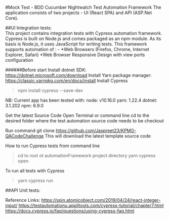 #Mock Test - BDD Cucumber Nightwatch Test Automation Framework
 The application consists of two projects - UI (React SPA) and API (ASP.Net Core).
 
 ##UI Integration tests:  
 This project contains integration tests with Cypress automation framework.
 Cypress is built on Node.js and comes packaged as an npm module. As its basis is Node.js, it uses JavaScript for writing tests. 
 This framework supports automation of : - *Web Browsers (Firefox, Chrome, Internet Explorer, Safari)
 *Web Browser Responsive Design with view ports configuration
 
 ######Before start
 Install dotnet SDK: https://dotnet.microsoft.com/download
 Install Yarn package manager: https://classic.yarnpkg.com/en/docs/install
 Install Cypress
 > npm install cypress --save-dev
 
 NB: Current app has been tested with:
 node: v10.16.0
 yarn: 1.22.4
 dotnet: 3.1.202
 npm: 6.9.0
 
 Get the latest Source Code
 Open Terminal or command line cd to the desired folder where the test automation source code needs to be checkout
 
 Run command git clone https://github.com/Jaspreet23/KPMG-QACodeChallenge
 This will download the latest template source code
 
 How to run Cypress tests from command line
 > cd to root ot automationFramework project directory
 > yarn cypress open
 
 To run all tests with Cypress
 > yarn cypress run
 
 ##API Unit tests:  
  

 
 Reference Links:
 https://spin.atomicobject.com/2019/04/24/react-integer-input/
 https://testautomationu.applitools.com/cypress-tutorial/chapter7.html
 https://docs.cypress.io/faq/questions/using-cypress-faq.html
